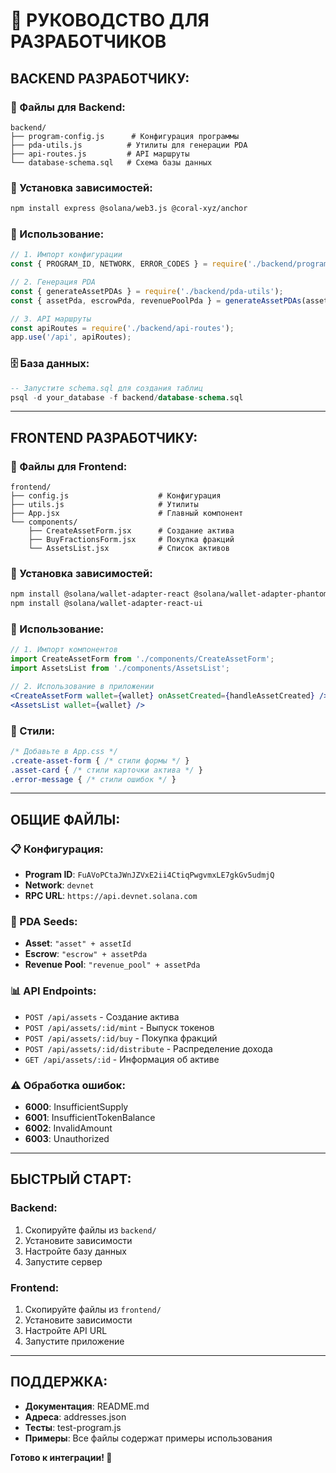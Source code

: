 # 🚀 РУКОВОДСТВО ДЛЯ РАЗРАБОТЧИКОВ

## **BACKEND РАЗРАБОТЧИКУ:**

### **📁 Файлы для Backend:**
```
backend/
├── program-config.js      # Конфигурация программы
├── pda-utils.js          # Утилиты для генерации PDA
├── api-routes.js         # API маршруты
└── database-schema.sql   # Схема базы данных
```

### **🔧 Установка зависимостей:**
```bash
npm install express @solana/web3.js @coral-xyz/anchor
```

### **📝 Использование:**
```javascript
// 1. Импорт конфигурации
const { PROGRAM_ID, NETWORK, ERROR_CODES } = require('./backend/program-config');

// 2. Генерация PDA
const { generateAssetPDAs } = require('./backend/pda-utils');
const { assetPda, escrowPda, revenuePoolPda } = generateAssetPDAs(assetId);

// 3. API маршруты
const apiRoutes = require('./backend/api-routes');
app.use('/api', apiRoutes);
```

### **🗄️ База данных:**
```sql
-- Запустите schema.sql для создания таблиц
psql -d your_database -f backend/database-schema.sql
```

---

## **FRONTEND РАЗРАБОТЧИКУ:**

### **📁 Файлы для Frontend:**
```
frontend/
├── config.js                    # Конфигурация
├── utils.js                     # Утилиты
├── App.jsx                      # Главный компонент
└── components/
    ├── CreateAssetForm.jsx      # Создание актива
    ├── BuyFractionsForm.jsx     # Покупка фракций
    └── AssetsList.jsx           # Список активов
```

### **🔧 Установка зависимостей:**
```bash
npm install @solana/wallet-adapter-react @solana/wallet-adapter-phantom
npm install @solana/wallet-adapter-react-ui
```

### **📝 Использование:**
```jsx
// 1. Импорт компонентов
import CreateAssetForm from './components/CreateAssetForm';
import AssetsList from './components/AssetsList';

// 2. Использование в приложении
<CreateAssetForm wallet={wallet} onAssetCreated={handleAssetCreated} />
<AssetsList wallet={wallet} />
```

### **🎨 Стили:**
```css
/* Добавьте в App.css */
.create-asset-form { /* стили формы */ }
.asset-card { /* стили карточки актива */ }
.error-message { /* стили ошибок */ }
```

---

## **ОБЩИЕ ФАЙЛЫ:**

### **📋 Конфигурация:**
- **Program ID**: `FuAVoPCtaJWnJZVxE2ii4CtiqPwgvmxLE7gkGv5udmjQ`
- **Network**: `devnet`
- **RPC URL**: `https://api.devnet.solana.com`

### **🔑 PDA Seeds:**
- **Asset**: `"asset" + assetId`
- **Escrow**: `"escrow" + assetPda`
- **Revenue Pool**: `"revenue_pool" + assetPda`

### **📊 API Endpoints:**
- `POST /api/assets` - Создание актива
- `POST /api/assets/:id/mint` - Выпуск токенов
- `POST /api/assets/:id/buy` - Покупка фракций
- `POST /api/assets/:id/distribute` - Распределение дохода
- `GET /api/assets/:id` - Информация об активе

### **⚠️ Обработка ошибок:**
- **6000**: InsufficientSupply
- **6001**: InsufficientTokenBalance
- **6002**: InvalidAmount
- **6003**: Unauthorized

---

## **БЫСТРЫЙ СТАРТ:**

### **Backend:**
1. Скопируйте файлы из `backend/`
2. Установите зависимости
3. Настройте базу данных
4. Запустите сервер

### **Frontend:**
1. Скопируйте файлы из `frontend/`
2. Установите зависимости
3. Настройте API URL
4. Запустите приложение

---

## **ПОДДЕРЖКА:**

- **Документация**: README.md
- **Адреса**: addresses.json
- **Тесты**: test-program.js
- **Примеры**: Все файлы содержат примеры использования

**Готово к интеграции! 🎉**
